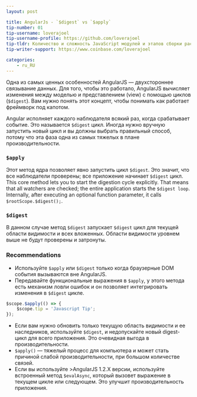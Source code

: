 ```yaml
---
layout: post

title: AngularJs - `$digest` vs `$apply`
tip-number: 01
tip-username: loverajoel
tip-username-profile: https://github.com/loverajoel
tip-tldr: Количество и сложность JavaScript модулей и этапов сборки растет, а что насчет шаблонного кода в новых фреймворках?
tip-writer-support: https://www.coinbase.com/loverajoel

categories:
    - ru_RU
---
```


Одна из самых ценных особенностей AngularJS — двухстороннее связывание данных. Для того, чтобы это работало, AngularJS вычисляет изменения между моделью и представлением (view) с помощью циклов (`$digest`). Вам нужно понять этот концепт, чтобы понимать как работает фреймворк под капотом.

Angular исполняет каждого наблюдателя всякий раз, когда срабатывает событие. Это называется `$digest` цикл.
Иногда нужно вручную запустить новый цикл и вы должны выбрать правильный способ, потому что эта фаза одна из самых тяжелых в плане производительности.

### `$apply`

Этот метод ядра позволяет явно запустить цикл `$digest`. Это значит, что все наблюдатели проверены; все приложение начинает `$digest` цикл.
This core method lets you to start the digestion cycle explicitly. That means that all watchers are checked; the entire application starts the `$digest loop`. Internally, after executing an optional function parameter, it calls `$rootScope.$digest();`.

### `$digest`
В данном случае метод `$digest` запускает `$digest` цикл для текущей области видимости и всех вложенных. Области видимости уровнем выше не будут проверены и затронуты.

### Recommendations
- Используйте `$apply` или `$digest` только когда браузерные DOM события вызываются вне AngularJS.
- Передавайте функциональные выражения в `$apply`, у этого метода есть механизм ловли ошибок и он позволяет интегрировать изменения в `$digest` цикле.

```javascript
$scope.$apply(() => {
	$scope.tip = 'Javascript Tip';
});
```

- Если вам нужно обновить только текущую область видимости и ее наследников, используйте `$digest`, и недопускайте новый digest-цикл для всего приложения. Это очевидная выгода в производительности.
- `$apply()` — тяжелый процесс для компьютера и может стать причиной слабой производительности, при большом количестве связей.
- Если вы используйте >AngularJS 1.2.X версии, используйте встроенный метод `$evalAsync`, который вызовет выражение в текущем цикле или следующем. Это улучшит производительность приложения.
